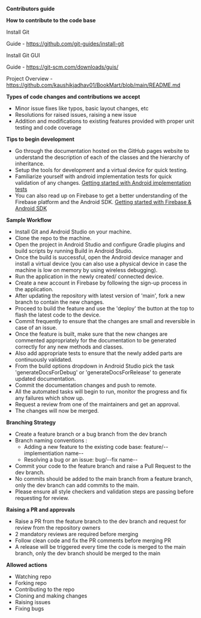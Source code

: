 **Contributors guide**

**How to contribute to the code base**

Install Git

Guide - https://github.com/git-guides/install-git

Install Git GUI

Guide - https://git-scm.com/downloads/guis/

Project Overview - https://github.com/kaushikjadhav01/BookMart/blob/main/README.md

**Types of code changes and contributions we accept**

- Minor issue fixes like typos, basic layout changes, etc
- Resolutions for raised issues, raising a new issue
- Addition and modifications to existing features provided with proper unit testing and code coverage

**Tips to begin development**
- Go through the documentation hosted on the GitHub pages website to understand the description of each of the classes and the hierarchy of inheritance.
- Setup the tools for development and a virtual device for quick testing.
- Familiarize yourself with android implementation tests for quick validation of any changes. [Getting started with Android implementation tests](https://developer.android.com/training/testing/fundamentals)
- You can also read up on Firebase to get a better understanding of the Firebase platform and the Android SDK. [Getting started with Firebase & Android SDK](https://firebase.google.com/docs/android/setup)

**Sample Workflow**
- Install Git and Android Studio on your machine.
- Clone the repo to the machine.
- Open the project in Android Studio and configure Gradle plugins and build scripts by running Build in Android Studio.
- Once the build is successful, open the Android device manager and install a virtual device (you can also use a physical device in case the machine is low on memory by using wireless debugging).
- Run the application in the newly created/ connected device.
- Create a new account in Firebase by following the sign-up process in the application.
- After updating the repository with latest version of 'main', fork a new branch to contain the new changes.
- Proceed to build the feature and use the 'deploy' the button at the top to flash the latest code to the device.
- Commit frequently to ensure that the changes are small and reversible in case of an issue.
- Once the feature is built, make sure that the new changes are commented appropriately for the documentation to be generated correctly for any new methods and classes.
- Also add appropriate tests to ensure that the newly added parts are continuously validated.
- From the build options dropdown in Android Studio pick the task 'generateDocsForDebug' or 'generateDocsForRelease' to generate updated documentation.
- Commit the documentation changes and push to remote.
- All the automated tasks will begin to run, monitor the progress and fix any failures which show up.
- Request a review from one of the maintainers and get an approval.
- The changes will now be merged.

**Branching Strategy**

- Create a feature branch or a bug branch from the dev branch
- Branch naming conventions : 
     - Adding a new feature to the existing code base: feature/--implementiation name--
     - Resolving a bug or an issue: bug/--fix name--
- Commit your code to the feature branch and raise a Pull Request to the dev branch.
- No commits should be added to the main branch from a feature branch, only the dev branch can add commits to the main.
- Please ensure all style checkers and validation steps are passing before requesting for review.

**Raising a PR and approvals**

- Raise a PR from the feature branch to the dev branch and request for review from the repository owners
- 2 mandatory reviews are required before merging
- Follow clean code and fix the PR comments before merging PR
- A release will be triggered every time the code is merged to the main branch, only the dev branch should be merged to the main 
 
**Allowed actions**

- Watching repo
- Forking repo
- Contributing to the repo
- Cloning and making changes
- Raising issues
- Fixing bugs
